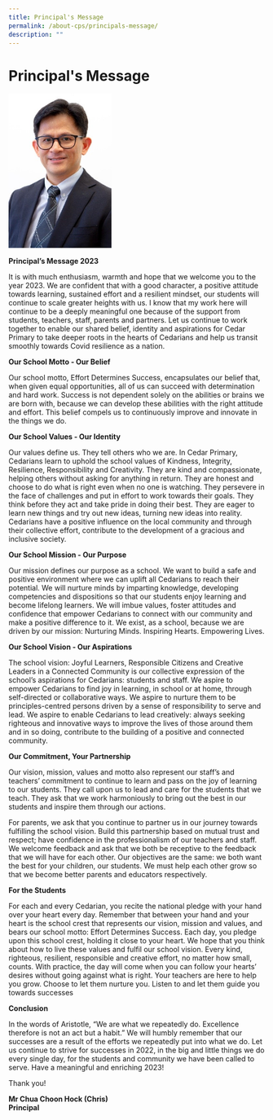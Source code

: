 ```yaml
---
title: Principal's Message
permalink: /about-cps/principals-message/
description: ""
---
```

# **Principal's Message**

<img src="/images/Mr%20Chua%20Choon%20Hock%20(Chris).jpg" 
     style="width:40%">
		 
		 
**Principal’s Message 2023**

It is with much enthusiasm, warmth and hope that we welcome you to the year 2023. We are confident that with a good character, a positive attitude towards learning, sustained effort and a resilient mindset, our students will continue to scale greater heights with us. I know that my work here will continue to be a deeply meaningful one because of the support from students, teachers, staff, parents and partners. Let us continue to work together to enable our shared belief, identity and aspirations for Cedar Primary to take deeper roots in the hearts of Cedarians and help us transit smoothly towards Covid resilience as a nation.


**Our School Motto - Our Belief**

Our school motto, Effort Determines Success, encapsulates our belief that, when given equal opportunities, all of us can succeed with determination and hard work. Success is not dependent solely on the abilities or brains we are born with, because we can develop these abilities with the right attitude and effort. This belief compels us to continuously improve and innovate in the things we do.

**Our School Values - Our Identity**

Our values define us. They tell others who we are. In Cedar Primary, Cedarians learn to uphold the school values of Kindness, Integrity, Resilience, Responsibility and Creativity. They are kind and compassionate, helping others without asking for anything in return. They are honest and choose to do what is right even when no one is watching. They persevere in the face of challenges and put in effort to work towards their goals. They think before they act and take pride in doing their best. They are eager to learn new things and try out new ideas, turning new ideas into reality. Cedarians have a positive influence on the local community and through their collective effort, contribute to the development of a gracious and inclusive society.


**Our School Mission - Our Purpose**

Our mission defines our purpose as a school. We want to build a safe and positive environment where we can uplift all Cedarians to reach their potential. We will nurture minds by imparting knowledge, developing competencies and dispositions so that our students enjoy learning and become lifelong learners. We will imbue values, foster attitudes and confidence that empower Cedarians to connect with our community and make a positive difference to it. We exist, as a school, because we are driven by our mission: Nurturing Minds. Inspiring Hearts. Empowering Lives.

**Our School Vision - Our Aspirations**

The school vision: Joyful Learners, Responsible Citizens and Creative Leaders in a Connected Community is our collective expression of the school’s aspirations for Cedarians: students and staff. We aspire to empower Cedarians to find joy in learning, in school or at home, through self-directed or collaborative ways. We aspire to nurture them to be principles-centred persons driven by a sense of responsibility to serve and lead. We aspire to enable Cedarians to lead creatively: always seeking righteous and innovative ways to improve the lives of those around them and in so doing, contribute to the building of a positive and connected community.


**Our Commitment, Your Partnership**

Our vision, mission, values and motto also represent our staff’s and teachers’ commitment to continue to learn and pass on the joy of learning to our students. They call upon us to lead and care for the students that we teach. They ask that we work harmoniously to bring out the best in our students and inspire them through our actions.

For parents, we ask that you continue to partner us in our journey towards fulfilling the school vision. Build this partnership based on mutual trust and respect; have confidence in the professionalism of our teachers and staff. We welcome feedback and ask that we both be receptive to the feedback that we will have for each other. Our objectives are the same: we both want the best for your children, our students. We must help each other grow so that we become better parents and educators respectively.
  

**For the Students**

For each and every Cedarian, you recite the national pledge with your hand over your heart every day. Remember that between your hand and your heart is the school crest that represents our vision, mission and values, and bears our school motto: Effort Determines Success. Each day, you pledge upon this school crest, holding it close to your heart. We hope that you think about how to live these values and fulfil our school vision. Every kind, righteous, resilient, responsible and creative effort, no matter how small, counts. With practice, the day will come when you can follow your hearts’ desires without going against what is right. Your teachers are here to help you grow. Choose to let them nurture you. Listen to and let them guide you towards successes

**Conclusion**

In the words of Aristotle, “We are what we repeatedly do. Excellence therefore is not an act but a habit.” We will humbly remember that our successes are a result of the efforts we repeatedly put into what we do. Let us continue to strive for successes in 2022, in the big and little things we do every single day, for the students and community we have been called to serve. Have a meaningful and enriching 2023!

Thank you!

**Mr Chua Choon Hock (Chris)**   
**Principal**